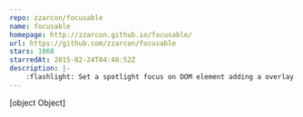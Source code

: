 ```yaml
---
repo: zzarcon/focusable
name: focusable
homepage: http://zzarcon.github.io/focusable/
url: https://github.com/zzarcon/focusable
stars: 1068
starredAt: 2015-02-24T04:48:52Z
description: |-
    :flashlight: Set a spotlight focus on DOM element adding a overlay layer to the rest of the page
---
```


[object Object]
